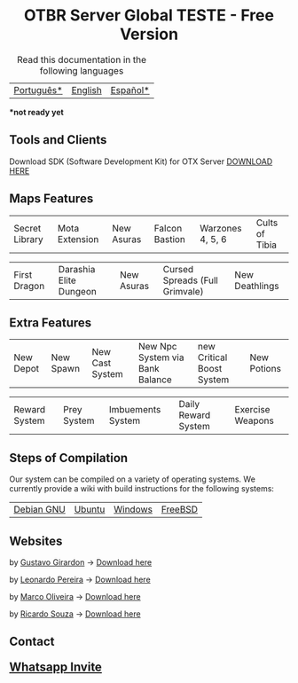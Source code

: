 <h1 align="center">OTBR Server Global TESTE - Free Version</h1>
 
<table>
    <caption>Read this documentation in the following languages</caption>
    <tbody>
        <tr>
            <td><a href="https://github.com/malucooo/otxserver-new/blob/master/README.md">Português*</a></td>
            <td><a href="https://github.com/malucooo/otxserver-new/blob/master/README.md">English</a></td>            
            <td><a href="https://github.com/malucooo/otxserver-new/blob/master/README.md">Español*</a></td>            
        </tr>
    </tbody>
</table>
<b>*not ready yet</b>

<h2>Tools and Clients</h2>


Download SDK (Software Development Kit) for OTX Server [DOWNLOAD HERE](https://gitlab.com/guilhermesidney/cliente10/-/archive/master/cliente10-master.zip)

<h2>Maps Features</h2>
<table>
    <tbody>
        <tr>
          <td>Secret Library</td>           
          <td>Mota Extension</td>
          <td>New Asuras</td>
          <td>Falcon Bastion</td>
          <td>Warzones 4, 5, 6</td>
          <td>Cults of Tibia</td>          
        </tr>
    </tbody>
</table>
<table>
    <tbody>
        <tr>
          <td>First Dragon</td>           
          <td>Darashia Elite Dungeon</td>
          <td>New Asuras</td>
          <td>Cursed Spreads (Full Grimvale)</td>
          <td>New Deathlings</td>          
        </tr>
    </tbody>
</table>

<h2>Extra Features</h2>
<table>
    <tbody>
        <tr>
          <td>New Depot</td>           
          <td>New Spawn</td>
          <td>New Cast System</td>
          <td>New Npc System via Bank Balance</td>
          <td>new Critical Boost System</td>
          <td>New Potions</td>          
        </tr>
    </tbody>
</table>
<table>
    <tbody>
        <tr>
          <td>Reward System</td>
          <td>Prey System</td>
          <td>Imbuements System</td>
          <td>Daily Reward System</td>
          <td>Exercise Weapons</td>
        </tr>
    </tbody>
</table>



<h2>Steps of Compilation</h2>
Our system can be compiled on a variety of operating systems. We currently provide a wiki with build instructions for the following systems:

<table>    
    <tbody>
        <tr>
          <td><a href="https://github.com/malucooo/otxserver-new/wiki/Compiling-on-Debian-GNU">Debian GNU</a></td>
          <td><a href="https://github.com/malucooo/otxserver-new/wiki/Compiling-on-Ubuntu">Ubuntu</a></td>
          <td><a href="https://github.com/malucooo/otxserver-new/wiki/Compiling-on-Windows">Windows</a></td>
          <td><a href="https://github.com/malucooo/otxserver-new/wiki/Compiling-on-FreeBSD">FreeBSD</a></td>
        </tr>
    </tbody>
</table>

<h2>Websites</h2>

by [Gustavo Girardon](http://github.com/gutogirardon) -> [Download here](https://github.com/gutogirardon/Elderia-Global-Gesior/archive/master.zip)

by [Leonardo Pereira](http://github.com/jlcvp) -> [Download here](https://github.com/jlcvp/GesiorMonteiro/archive/master.zip)

by [Marco Oliveira](http://github.com/marcomoa) -> [Download here](https://github.com/marcomoa/Gesior-AAC/archive/master.zip)

by [Ricardo Souza](http://github.com/Riicksouza) -> [Download here](https://github.com/Riicksouzaa/TheRealGesiorFerobra/archive/master.zip)

<h2>Contact

 

[Whatsapp Invite](https://chat.whatsapp.com/ELM9aLYegRC0dMid7Xa5hH)</h2>
  

